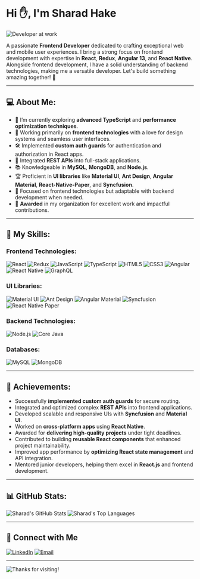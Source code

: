 # Hi ✋, I'm Sharad Hake

![Developer at work](https://media.giphy.com/media/qgQUggAC3Pfv687qPC/giphy.gif)

A passionate **Frontend Developer** dedicated to crafting exceptional web and mobile user experiences. I bring a strong focus on frontend development with expertise in **React**, **Redux**, **Angular 13**, and **React Native**. Alongside frontend development, I have a solid understanding of backend technologies, making me a versatile developer. Let's build something amazing together! 🚀

---

## 💻 About Me:
- 🌱 I’m currently exploring **advanced TypeScript** and **performance optimization techniques**.
- 💼 Working primarily on **frontend technologies** with a love for design systems and seamless user interfaces.
- 🛠️ Implemented **custom auth guards** for authentication and authorization in React apps.
- 🔗 Integrated **REST APIs** into full-stack applications.
- 📚 Knowledgeable in **MySQL**, **MongoDB**, and **Node.js**.
- 🏆 Proficient in **UI libraries** like **Material UI**, **Ant Design**, **Angular Material**, **React-Native-Paper**, and **Syncfusion**.
- 🎯 Focused on frontend technologies but adaptable with backend development when needed.
- 🏅 **Awarded** in my organization for excellent work and impactful contributions.

---

## 🚀 My Skills:

### Frontend Technologies:
![React](https://img.shields.io/badge/-React-61DAFB?logo=react&logoColor=white&style=flat-square)
![Redux](https://img.shields.io/badge/-Redux-764ABC?logo=redux&logoColor=white&style=flat-square)
![JavaScript](https://img.shields.io/badge/-JavaScript-F7DF1E?logo=javascript&logoColor=black&style=flat-square)
![TypeScript](https://img.shields.io/badge/-TypeScript-007ACC?logo=typescript&logoColor=white&style=flat-square)
![HTML5](https://img.shields.io/badge/-HTML5-E34F26?logo=html5&logoColor=white&style=flat-square)
![CSS3](https://img.shields.io/badge/-CSS3-1572B6?logo=css3&logoColor=white&style=flat-square)
![Angular](https://img.shields.io/badge/-Angular-DD0031?logo=angular&logoColor=white&style=flat-square)
![React Native](https://img.shields.io/badge/-React_Native-61DAFB?logo=react&logoColor=white&style=flat-square)
![GraphQL](https://img.shields.io/badge/-GraphQL-E10098?logo=graphql&logoColor=white&style=flat-square)

### UI Libraries:
![Material UI](https://img.shields.io/badge/-Material--UI-0081CB?logo=material-ui&logoColor=white&style=flat-square)
![Ant Design](https://img.shields.io/badge/-Ant_Design-0170FE?logo=ant-design&logoColor=white&style=flat-square)
![Angular Material](https://img.shields.io/badge/-Angular_Material-9C27B0?logo=angular&logoColor=white&style=flat-square)
![Syncfusion](https://img.shields.io/badge/-Syncfusion-FFB400?style=flat-square)
![React Native Paper](https://img.shields.io/badge/-React_Native_Paper-20232A?logo=react&logoColor=61DAFB&style=flat-square)

### Backend Technologies:
![Node.js](https://img.shields.io/badge/-Node.js-339933?logo=node.js&logoColor=white&style=flat-square)
![Core Java](https://img.shields.io/badge/-Core_Java-007396?logo=java&logoColor=white&style=flat-square)

### Databases:
![MySQL](https://img.shields.io/badge/-MySQL-4479A1?logo=mysql&logoColor=white&style=flat-square)
![MongoDB](https://img.shields.io/badge/-MongoDB-47A248?logo=mongodb&logoColor=white&style=flat-square)

---

## 💎 Achievements:
- Successfully **implemented custom auth guards** for secure routing.
- Integrated and optimized complex **REST APIs** into frontend applications.
- Developed scalable and responsive UIs with **Syncfusion** and **Material UI**.
- Worked on **cross-platform apps** using **React Native**.
- Awarded for **delivering high-quality projects** under tight deadlines.
- Contributed to building **reusable React components** that enhanced project maintainability.
- Improved app performance by **optimizing React state management** and API integration.
- Mentored junior developers, helping them excel in **React.js** and frontend development.

---

## 📊 GitHub Stats:
![Sharad's GitHub Stats](https://github-readme-stats.vercel.app/api?username=Sharad-Hake&show_icons=true&hide_title=true&count_private=true&theme=radical)
![Sharad's Top Languages](https://github-readme-stats.vercel.app/api/top-langs/?username=Sharad-Hake&layout=compact&theme=radical)

---

## 📱 Connect with Me
[![LinkedIn](https://img.shields.io/badge/-LinkedIn-blue?style=flat-square&logo=LinkedIn)](https://www.linkedin.com/in/sharad-hake-3a9098180)
[![Email](https://img.shields.io/badge/-Email-D14836?style=flat-square&logo=Gmail&logoColor=white)](mailto:sharadhake2013@gmail.com)

---

![Thanks for visiting!](https://media.giphy.com/media/hvRJCLFzcasrR4ia7z/giphy.gif)
